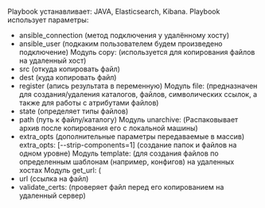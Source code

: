 Playbook устанавливает: JAVA, Elasticsearch, Kibana.
Playbook использует параметры:
- ansible_connection (метод подключения у удалённому хосту)
- ansible_user (подкаким пользователем будем произведено подключение)
Модуль copy: (используется для копирования файлов на удаленный хост)
- src (откуда копировать файл)
- dest (куда копировать файл)
- register (апись результата в переменную)
Модуль file: (предназначен для создания/удаления каталогов, файлов, символических ссылок, а также для работы с атрибутами файлов)
- state (определяет типы файлов)
- path (путь к файлу/каталогу)
Модуль unarchive: (Распаковывает архив после копирования его с локальной машины)
- extra_opts (дополнительные параметры передаваемые в массив)
  extra_opts: [--strip-components=1] (создание папок и файлов на одном уровне)
Модуль template: (для создания файлов по определенным шаблонам (например, конфигов) на удаленных хостах
Модуль get_url: (
- url (ссылка на файл)
- validate_certs: (проверяет файл перед его копированием на удаленный сервер)

